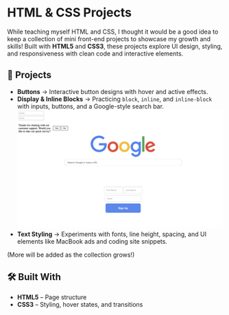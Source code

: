 # HTML & CSS Projects

While teaching myself HTML and CSS, I thought it would be a good idea to keep a collection of mini front-end projects to showcase my growth and skills! Built with **HTML5** and **CSS3**, these projects explore UI design, styling, and responsiveness with clean code and interactive elements.

## 📂 Projects

- **Buttons** → Interactive button designs with hover and active effects.  
- **Display & Inline Blocks** → Practicing `block`, `inline`, and `inline-block` with inputs, buttons, and a Google-style search bar.
  ![Screenshot](display.png)
- **Text Styling** → Experiments with fonts, line height, spacing, and UI elements like MacBook ads and coding site snippets.

(More will be added as the collection grows!)

## 🛠️ Built With
- **HTML5** – Page structure  
- **CSS3** – Styling, hover states, and transitions
